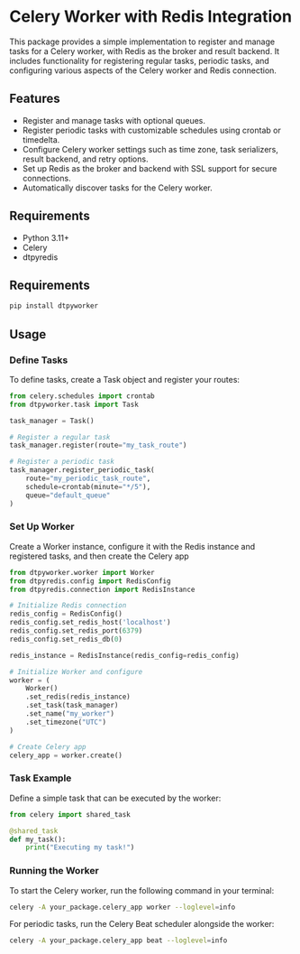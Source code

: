 # Celery Worker with Redis Integration

This package provides a simple implementation to register and manage tasks for a Celery worker, with Redis as the broker and result backend. It includes functionality for registering regular tasks, periodic tasks, and configuring various aspects of the Celery worker and Redis connection.

## Features

- Register and manage tasks with optional queues.
- Register periodic tasks with customizable schedules using crontab or timedelta.
- Configure Celery worker settings such as time zone, task serializers, result backend, and retry options.
- Set up Redis as the broker and backend with SSL support for secure connections.
- Automatically discover tasks for the Celery worker.

## Requirements

- Python 3.11+
- Celery
- dtpyredis

## Requirements

```bash
pip install dtpyworker
```

## Usage

### Define Tasks

To define tasks, create a Task object and register your routes:

```python
from celery.schedules import crontab
from dtpyworker.task import Task

task_manager = Task()

# Register a regular task
task_manager.register(route="my_task_route")

# Register a periodic task
task_manager.register_periodic_task(
    route="my_periodic_task_route",
    schedule=crontab(minute="*/5"),
    queue="default_queue"
)
```

### Set Up Worker

Create a Worker instance, configure it with the Redis instance and registered tasks, and then create the Celery app

```python
from dtpyworker.worker import Worker
from dtpyredis.config import RedisConfig
from dtpyredis.connection import RedisInstance

# Initialize Redis connection
redis_config = RedisConfig()
redis_config.set_redis_host('localhost')
redis_config.set_redis_port(6379)
redis_config.set_redis_db(0)

redis_instance = RedisInstance(redis_config=redis_config)

# Initialize Worker and configure
worker = (
    Worker()
    .set_redis(redis_instance)
    .set_task(task_manager)
    .set_name("my_worker")
    .set_timezone("UTC")
)

# Create Celery app
celery_app = worker.create()
```

### Task Example

Define a simple task that can be executed by the worker:

```python
from celery import shared_task

@shared_task
def my_task():
    print("Executing my task!")
```

### Running the Worker

To start the Celery worker, run the following command in your terminal:

```bash
celery -A your_package.celery_app worker --loglevel=info
```

For periodic tasks, run the Celery Beat scheduler alongside the worker:

```bash
celery -A your_package.celery_app beat --loglevel=info
```
